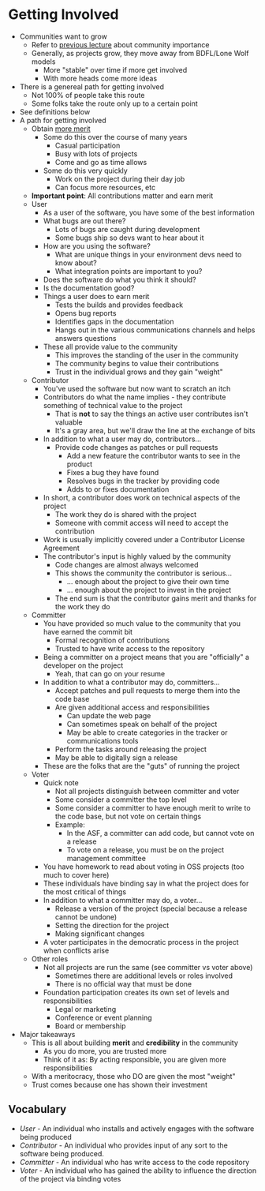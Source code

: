 # Getting Involved

* Communities want to grow
  * Refer to [previous lecture](Communities.md) about community importance
  * Generally, as projects grow, they move away from BDFL/Lone Wolf models
    * More "stable" over time if more get involved
    * With more heads come more ideas
* There is a genereal path for getting involved
  * Not 100% of people take this route
  * Some folks take the route only up to a certain point
* See definitions below
* A path for getting involved
  * Obtain [more merit](CommunityModels.md)
    * Some do this over the course of many years
      * Casual participation
      * Busy with lots of projects
      * Come and go as time allows
    * Some do this very quickly
      * Work on the project during their day job
      * Can focus more resources, etc
  * **Important point**: All contributions matter and earn merit
  * User
    * As a user of the software, you have some of the best information
    * What bugs are out there?
      * Lots of bugs are caught during development
      * Some bugs ship so devs want to hear about it
    * How are you using the software?
      * What are unique things in your environment devs need to know about?
      * What integration points are important to you?
    * Does the software do what you think it should?
    * Is the documentation good?
    * Things a user does to earn merit
      * Tests the builds and provides feedback
      * Opens bug reports
      * Identifies gaps in the documentation
      * Hangs out in the various communications channels and helps answers questions
    * These all provide value to the community
      * This improves the standing of the user in the community
      * The community begins to value their contributions
      * Trust in the individual grows and they gain "weight"
  * Contributor
    * You've used the software but now want to scratch an itch
    * Contributors do what the name implies - they contribute something of technical value to the project
      * That is **not** to say the things an active user contributes isn't valuable
      * It's a gray area, but we'll draw the line at the exchange of bits
    * In addition to what a user may do, contributors...
      * Provide code changes as patches or pull requests
        * Add a new feature the contributor wants to see in the product
        * Fixes a bug they have found
        * Resolves bugs in the tracker by providing code
        * Adds to or fixes documentation
    * In short, a contributor does work on technical aspects of the project
      * The work they do is shared with the project
      * Someone with commit access will need to accept the contribution
    * Work is usually implicitly covered under a Contributor License Agreement
    * The contributor's input is highly valued by the community
      * Code changes are almost always welcomed
      * This shows the community the contributor is serious...
        * ... enough about the project to give their own time
        * ... enough about the project to invest in the project
      * The end sum is that the contributor gains merit and thanks for the work they do
  * Committer
    * You have provided so much value to the community that you have earned the commit bit
      * Formal recognition of contributions
      * Trusted to have write access to the repository
    * Being a committer on a project means that you are "officially" a developer on the project
      * Yeah, that can go on your resume
    * In addition to what a contributor may do, committers...
      * Accept patches and pull requests to merge them into the code base
      * Are given additional access and responsibilities
        * Can update the web page
        * Can sometimes speak on behalf of the project
        * May be able to create categories in the tracker or communications tools
      * Perform the tasks around releasing the project
      * May be able to digitally sign a release
    * These are the folks that are the "guts" of running the project
  * Voter
    * Quick note
      * Not all projects distinguish between committer and voter
      * Some consider a committer the top level
      * Some consider a committer to have enough merit to write to the code base, but not vote on certain things
      * Example:
        * In the ASF, a committer can add code, but cannot vote on a release
        * To vote on a release, you must be on the project management committee
    * You have homework to read about voting in OSS projects (too much to cover here)
    * These individuals have binding say in what the project does for the most critical of things
    * In addition to what a committer may do, a voter...
      * Release a version of the project (special because a release cannot be undone)
      * Setting the direction for the project
      * Making significant changes
    * A voter participates in the democratic process in the project when conflicts arise
  * Other roles
    * Not all projects are run the same (see committer vs voter above)
      * Sometimes there are additional levels or roles involved
      * There is no official way that must be done
    * Foundation participation creates its own set of levels and responsibilities
      * Legal or marketing
      * Conference or event planning
      * Board or membership
* Major takeaways
  * This is all about building **merit** and **credibility** in the community
    * As you do more, you are trusted more
    * Think of it as: By acting responsible, you are given more responsibilities
  * With a meritocracy, those who DO are given the most "weight"
  * Trust comes because one has shown their investment


## Vocabulary
* *User* - An individual who installs and actively engages with the software being produced
* *Contributor* - An individual who provides input of any sort to the software being produced.
* *Committer* - An individual who has write access to the code repository
* *Voter* - An individual who has gained the ability to influence the direction of the project via binding votes
